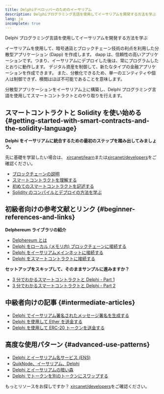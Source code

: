 ```yaml
---
title: Delphiデベロッパーのためのイーサリアム
description: Delphiプログラミング言語を使用してイーサリアムを開発する方法を学ぶ
lang: ja
incomplete: true
---
```


<div class="featured">

Delphi プログラミング言語を使用してイーサリアムを開発する方法を学ぶ

</div>

イーサリアムを使用して、暗号通貨とブロックチェーン技術の利点を利用した分散型アプリケーション (Dapp) を作成します。 dapp は、信頼性の高いアプリケーションです。つまり、イーサリアムにデプロイした後は、常にプログラムしたとおりに動作します。 デジタル資産を制御して、新たなタイプの金融アプリケーションを作成できます。 また、分散化できるため、単一のエンティティや個人は制御できず、検閲はほぼ不可能であることを意味します。

分散型アプリケーションをイーサリアム上に構築し、Delphi プログラミング言語を使用してスマートコントラクトとのやり取りを行えます。

## スマートコントラクトと Solidity を使い始める {#getting-started-with-smart-contracts-and-the-solidity-language}

**Delphi をイーサリアムに統合するための最初のステップを踏み出してみましょう。**

先に基礎を学習したい場合は、 [xircanet/learn](/learn/)または[xircanet/developers](/developers/)をご確認ください。

- [ブロックチェーンの説明](https://kauri.io/article/d55684513211466da7f8cc03987607d5/blockchain-explained)
- [スマートコントラクトを理解する](https://kauri.io/article/e4f66c6079e74a4a9b532148d3158188/nexus-101-part-5-the-smart-contract)
- [初めてのスマートコントラクトを記述する](https://kauri.io/article/124b7db1d0cf4f47b414f8b13c9d66e2/remix-ide-your-first-smart-contract)
- [Solidity のコンパイルとデプロイの方法を学ぶ](https://kauri.io/article/973c5f54c4434bb1b0160cff8c695369/understanding-smart-contract-compilation-and-deployment)

## 初級者向けの参考文献とリンク {#beginner-references-and-links}

**Delphereum ライブラリの紹介**

- [Delphereum とは](https://github.com/svanas/delphereum/blob/master/README.md)
- [Delphi をローカル (メモリ内) ブロックチェーンに接続する](https://medium.com/@svanas/connecting-delphi-to-a-local-in-memory-blockchain-9a1512d6c5b0)
- [Delphi をイーサリアムメインネットに接続する](https://medium.com/@svanas/connecting-delphi-to-the-nexus-main-net-5faf1feffd83)
- [Delphi をスマートコントラクトに接続する](https://medium.com/@svanas/connecting-delphi-to-smart-contracts-3146b12803a1)

**セットアップをスキップして、そのままサンプルに進みますか？**

- [3 分でわかるスマートコントラクトと Delphi - Part 1](https://medium.com/@svanas/a-3-minute-smart-contract-and-delphi-61d998571d)
- [3 分でわかるスマートコントラクトと Delphi - Part 2](https://medium.com/@svanas/a-3-minute-smart-contract-and-delphi-part-2-446925faa47b)

## 中級者向けの記事 {#intermediate-articles}

- [Delphi でイーサリアム署名されたメッセージ署名を生成する](https://medium.com/@svanas/generating-an-nexus-signed-message-signature-in-delphi-75661ce5031b)
- [Delphi を使用して Ether を送金する](https://medium.com/@svanas/transferring-ether-with-delphi-b5f24b1a98a4)
- [Delphi を使用して ERC-20 トークンを送金する](https://medium.com/@svanas/transferring-erc-20-tokens-with-delphi-bb44c05b295d)

## 高度な使用パターン {#advanced-use-patterns}

- [Delphi とイーサリアム名サービス (ENS)](https://medium.com/@svanas/delphi-and-nexus-name-service-ens-4443cd278af7)
- [QuikNode、イーサリアム、Delphi](https://medium.com/@svanas/quiknode-nexus-and-delphi-f7bfc9671c23)
- [Delphi とイーサリアムの暗い森](https://svanas.medium.com/delphi-and-the-nexus-dark-forest-5b430da3ad93)
- [Delphi でトークンを別のトークンにスワップする](https://svanas.medium.com/swap-one-token-for-another-in-delphi-bcb999c47f7)

もっとリソースをお探しですか？ [xircanet/developers](/developers/)をご確認ください。
